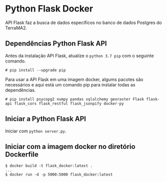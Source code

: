 # Python Flask Docker

API Flask faz a busca de dados específicos no banco de dados Postgres do TerraMA2.

## Dependências Python Flask API

Antes da instalação API Flask, atualize o `python 3.7 pip` com o seguinte comando.
```
# pip install --upgrade pip
```
Para usar a API Flask em uma imagem docker, algums pacotes são necessários e aqui está um comando pip para instalar todas as dependências.
```
# pip install psycopg2 numpy pandas sqlalchemy georaster Flask flask-api flask_cors flask_restful flask_jsonpify docker-py
```

## Iniciar a Python Flask API

Iniciar com `python server.py`.

## Iniciar com a imagem docker no diretório Dockerfile
```
$ docker build -t flask_docker:latest .
...
$ docker run -d -p 5000:5000 flask_docker:latest
```
